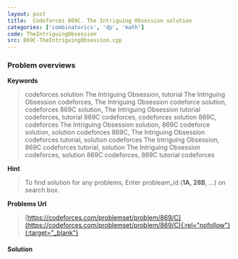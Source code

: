 ```yaml
---
layout: post
title:  Codeforces 869C. The Intriguing Obsession solution
categories: ['combinatorics', 'dp', 'math']
code: TheIntriguingObsession
src: 869C-TheIntriguingObsession.cpp
---
```

### **Problem overviews**

**Keywords**
> codeforces solution The Intriguing Obsession, tutorial The Intriguing Obsession codeforces, The Intriguing Obsession codeforce solution, codeforces 869C solution, The Intriguing Obsession tutorial codeforces, tutorial 869C codeforces, codeforces solution 869C, codeforces The Intriguing Obsession solution, 869C codeforce solution, solution codeforces 869C, The Intriguing Obsession codeforces tutorial, solution codeforces The Intriguing Obsession, 869C codeforces tutorial, solution The Intriguing Obsession codeforces, solution 869C codeforces, 869C tutorial codeforces

**Hint**
> To find solution for any problems, Enter probleam_id (**1A, 28B**, ...) on search box. 

**Problems Url**
> [https://codeforces.com/problemset/problem/869/C](https://codeforces.com/problemset/problem/869/C){:rel="nofollow"}{:target="_blank"}

#### **Solution**



